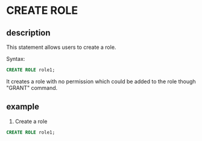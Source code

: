 # CREATE ROLE

## description

This statement allows users to create a role.

 Syntax:

```sql
CREATE ROLE role1;
```

It creates a role with no permission which could be added to the role though "GRANT" command.  

## example

 1. Create a role

  ```sql
  CREATE ROLE role1;
  ```
